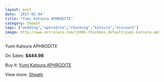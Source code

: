 ```yaml
---
layout: post
date: '2017-02-04'
title: "Yumi Katsura APHRODITE"
category: Sheath
tags: ["wedding","aphrodite","charming","katsura","discount"]
image: http://www.extralace.com/13066-thickbox_default/yumi-katsura-aphrodite.jpg
---
```

Yumi Katsura APHRODITE

On Sales: **$444.98**
<a href="https://www.extralace.com/sheath/6158-yumi-katsura-aphrodite.html"><amp-img layout="responsive" width="600" height="600" src="//www.extralace.com/13066-thickbox_default/yumi-katsura-aphrodite.jpg" alt="Yumi Katsura APHRODITE 0" /></a>
<a href="https://www.extralace.com/sheath/6158-yumi-katsura-aphrodite.html"><amp-img layout="responsive" width="600" height="600" src="//www.extralace.com/13067-thickbox_default/yumi-katsura-aphrodite.jpg" alt="Yumi Katsura APHRODITE 1" /></a>

Buy it: [Yumi Katsura APHRODITE](https://www.extralace.com/sheath/6158-yumi-katsura-aphrodite.html "Yumi Katsura APHRODITE")

View more: [Sheath](https://www.extralace.com/7-sheath "Sheath")